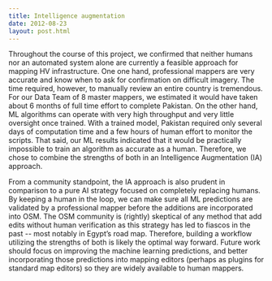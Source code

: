 ```yaml
---
title: Intelligence augmentation
date: 2012-08-23
layout: post.html
---
```


Throughout the course of this project, we confirmed that neither humans nor an automated system alone are currently a feasible approach for mapping HV infrastructure. One one hand, professional mappers are very accurate and know when to ask for confirmation on difficult imagery. The time required, however, to manually review an entire country is tremendous. For our Data Team of 8 master mappers, we estimated it would have taken about 6 months of full time effort to complete Pakistan. On the other hand, ML algorithms can operate with very high throughput and very little oversight once trained. With a trained model, Pakistan required only several days of computation time and a few hours of human effort to monitor the scripts. That said, our ML results indicated that it would be practically impossible to train an algorithm as accurate as a human. Therefore, we chose to combine the strengths of both in an Intelligence Augmentation (IA) approach.

From a community standpoint, the IA approach is also prudent in comparison to a pure AI strategy focused on completely replacing humans. By keeping a human in the loop, we can make sure all ML predictions are validated by a professional mapper before the additions are incorporated into OSM. The OSM community is (rightly) skeptical of any method that add edits without human verification as this strategy has led to fiascos in the past -- most notably in Egypt’s road map. Therefore, building a workflow utilizing the strengths of both is likely the optimal way forward. Future work should focus on improving the machine learning predictions, and better incorporating those predictions into mapping editors (perhaps as plugins for standard map editors) so they are widely available to human mappers.
